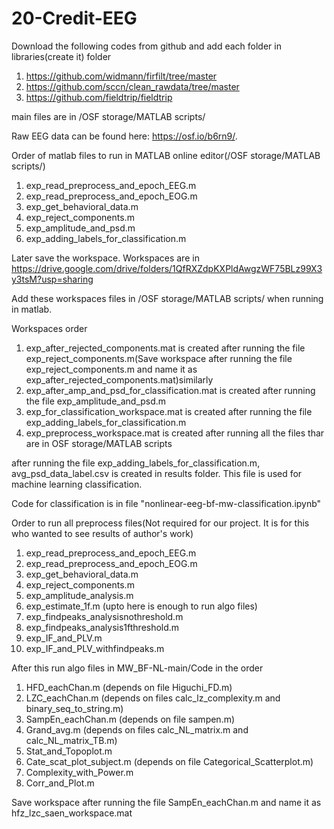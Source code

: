 # 20-Credit-EEG

Download the following codes from github and add each folder in libraries(create it) folder

1. https://github.com/widmann/firfilt/tree/master
2. https://github.com/sccn/clean_rawdata/tree/master
3. https://github.com/fieldtrip/fieldtrip

main files are in /OSF storage/MATLAB scripts/

Raw EEG data can be found here: https://osf.io/b6rn9/.

Order of matlab files to run in MATLAB online editor(/OSF storage/MATLAB scripts/)

1. exp_read_preprocess_and_epoch_EEG.m
2. exp_read_preprocess_and_epoch_EOG.m
3. exp_get_behavioral_data.m
4. exp_reject_components.m
5. exp_amplitude_and_psd.m
6. exp_adding_labels_for_classification.m

Later save the workspace. Workspaces are in https://drive.google.com/drive/folders/1QfRXZdpKXPldAwgzWF75BLz99X3y3tsM?usp=sharing

Add these workspaces files in /OSF storage/MATLAB scripts/ when running in matlab.

Workspaces order

1. exp_after_rejected_components.mat is created after running the file exp_reject_components.m(Save workspace after running the file exp_reject_components.m and name it as exp_after_rejected_components.mat)similarly
2. exp_after_amp_and_psd_for_classification.mat is created after running the file exp_amplitude_and_psd.m
3. exp_for_classification_workspace.mat is created after running the file exp_adding_labels_for_classification.m
4. exp_preprocess_workspace.mat is created after running all the files thar are in OSF storage/MATLAB scripts

after running the file exp_adding_labels_for_classification.m, avg_psd_data_label.csv is created in results folder. This file is used for machine learning classification.

Code for classification is in file "nonlinear-eeg-bf-mw-classification.ipynb"

Order to run all preprocess files(Not required for our project. It is for this who wanted to see results of author's work)

1. exp_read_preprocess_and_epoch_EEG.m
2. exp_read_preprocess_and_epoch_EOG.m
3. exp_get_behavioral_data.m
4. exp_reject_components.m
5. exp_amplitude_analysis.m
6. exp_estimate_1f.m   (upto here is enough to run algo files)
7. exp_findpeaks_analysisnothreshold.m
8. exp_findpeaks_analysis1fthreshold.m
9. exp_IF_and_PLV.m 
10. exp_IF_and_PLV_withfindpeaks.m

After this run algo files in MW_BF-NL-main/Code in the order

1. HFD_eachChan.m (depends on file Higuchi_FD.m)
2. LZC_eachChan.m (depends on files calc_lz_complexity.m and binary_seq_to_string.m)
3. SampEn_eachChan.m (depends on file sampen.m)
4. Grand_avg.m (depends on files calc_NL_matrix.m and calc_NL_matrix_TB.m)
5. Stat_and_Topoplot.m
6. Cate_scat_plot_subject.m (depends on file Categorical_Scatterplot.m)
7. Complexity_with_Power.m
8. Corr_and_Plot.m

Save workspace after running the file SampEn_eachChan.m and name it as hfz_lzc_saen_workspace.mat
